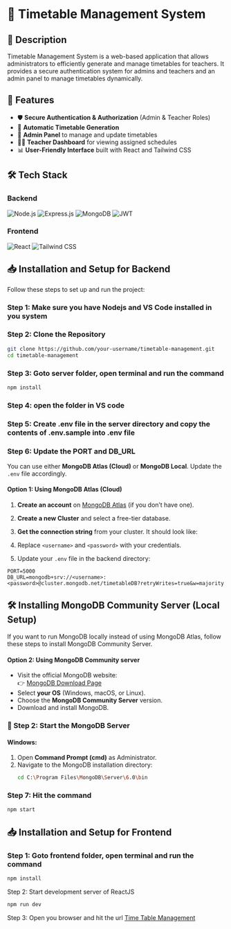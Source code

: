 # 📅 Timetable Management System

## 📌 Description
Timetable Management System is a web-based application that allows administrators to efficiently generate and manage timetables for teachers. It provides a secure authentication system for admins and teachers and an admin panel to manage timetables dynamically.

## 🚀 Features
- 🛡️ **Secure Authentication & Authorization** (Admin & Teacher Roles)
- 📅 **Automatic Timetable Generation**
- 🏫 **Admin Panel** to manage and update timetables
- 🧑‍🏫 **Teacher Dashboard** for viewing assigned schedules
- 📊 **User-Friendly Interface** built with React and Tailwind CSS

## 🛠️ Tech Stack
### Backend
![Node.js](https://img.shields.io/badge/Node.js-339933?style=for-the-badge&logo=node.js&logoColor=white)
![Express.js](https://img.shields.io/badge/Express.js-000000?style=for-the-badge&logo=express&logoColor=white)
![MongoDB](https://img.shields.io/badge/MongoDB-4EA94B?style=for-the-badge&logo=mongodb&logoColor=white)
![JWT](https://img.shields.io/badge/JWT-000000?style=for-the-badge&logo=jsonwebtoken&logoColor=white)

### Frontend
![React](https://img.shields.io/badge/React-61DAFB?style=for-the-badge&logo=react&logoColor=black)
![Tailwind CSS](https://img.shields.io/badge/TailwindCSS-38B2AC?style=for-the-badge&logo=tailwind-css&logoColor=white)

## 📥 Installation and Setup for Backend

Follow these steps to set up and run the project:

### Step 1: Make sure you have Nodejs and VS Code installed in you system
### Step 2: Clone the Repository
```sh
git clone https://github.com/your-username/timetable-management.git
cd timetable-management
```
### Step 3: Goto server folder, open terminal and run the command
```sh
npm install
```
### Step 4: open the folder in VS code

### Step 5: Create .env file in the server directory and copy the contents of .env.sample into .env file

### Step 6: Update the PORT and DB_URL

You can use either **MongoDB Atlas (Cloud)** or **MongoDB Local**. Update the `.env` file accordingly.

#### Option 1: Using MongoDB Atlas (Cloud)
1. **Create an account** on [MongoDB Atlas](https://www.mongodb.com/atlas) (if you don’t have one).
2. **Create a new Cluster** and select a free-tier database.
3. **Get the connection string** from your cluster. It should look like:

4. Replace `<username>` and `<password>` with your credentials.
5. Update your `.env` file in the backend directory:
```env
PORT=5000
DB_URL=mongodb+srv://<username>:<password>@cluster.mongodb.net/timetableDB?retryWrites=true&w=majority
```
## 🛠️ Installing MongoDB Community Server (Local Setup)

If you want to run MongoDB locally instead of using MongoDB Atlas, follow these steps to install MongoDB Community Server.

#### Option 2: Using MongoDB Community server
- Visit the official MongoDB website:  
  👉 [MongoDB Download Page](https://www.mongodb.com/try/download/community)
- Select **your OS** (Windows, macOS, or Linux).
- Choose the **MongoDB Community Server** version.
- Download and install MongoDB.

### 📌 Step 2: Start the MongoDB Server
#### Windows:
1. Open **Command Prompt (cmd)** as Administrator.
2. Navigate to the MongoDB installation directory:
   ```sh
   cd C:\Program Files\MongoDB\Server\6.0\bin
   ```

### Step 7: Hit the command
  ```sh
  npm start
  ```

## 📥 Installation and Setup for Frontend
### Step 1: Goto frontend folder, open terminal and run the command
```sh
npm install
```
Step 2: Start development server of ReactJS
```sh
npm run dev
```

Step 3: Open you browser and hit the url
[Time Table Management](http://localhost:5173)
